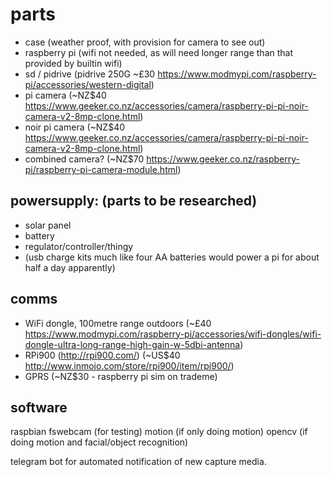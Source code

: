 parts
=====

* case (weather proof, with provision for camera to see out)
* raspberry pi (wifi not needed, as will need longer range than that provided by builtin wifi)
* sd / pidrive (pidrive 250G ~£30 https://www.modmypi.com/raspberry-pi/accessories/western-digital)
* pi camera (~NZ$40 https://www.geeker.co.nz/accessories/camera/raspberry-pi-pi-noir-camera-v2-8mp-clone.html)
* noir pi camera (~NZ$40 https://www.geeker.co.nz/accessories/camera/raspberry-pi-pi-noir-camera-v2-8mp-clone.html)
* combined camera? (~NZ$70 https://www.geeker.co.nz/raspberry-pi/raspberry-pi-camera-module.html)

powersupply: (parts to be researched)
-------------------------------------

* solar panel
* battery
* regulator/controller/thingy
* (usb charge kits much like four AA batteries would power a pi for about half a day apparently)

comms
-----

* WiFi dongle, 100metre range outdoors (~£40 https://www.modmypi.com/raspberry-pi/accessories/wifi-dongles/wifi-dongle-ultra-long-range-high-gain-w-5dbi-antenna)
* RPi900 (http://rpi900.com/) (~US$40 http://www.inmojo.com/store/rpi900/item/rpi900/)
* GPRS (~NZ$30 - raspberry pi sim on trademe)

software
--------
raspbian
fswebcam (for testing)
motion (if only doing motion)
opencv (if doing motion and facial/object recognition)

telegram bot for automated notification of new capture media.

